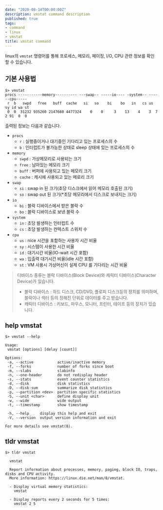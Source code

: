 ```yaml
---
date: "2020-08-14T00:00:00Z"
description: vmstat command description
published: true
tags:
- command
- linux
- vmstat
title: vmstat command
---
```


linux의 `vmstat` 명령어를 통해 프로세스, 메모리, 페이징, I/O, CPU 관련 정보를 확인 할 수 있습니다.


## 기본 사용법

```shell
$> vmstat
procs -----------memory---------- ---swap-- -----io---- -system-- ------cpu-----
 r  b   swpd   free   buff  cache   si   so    bi    bo   in   cs us sy id wa st
 0  0  31232 935260 2147660 4477324    0    0     3    13    4    3  7  2 91  0  0
```

출력된 정보는 다음과 같습니다.

 - `procs`
   - `r`     : 실행중이거나 대기중인 기다리고 있는 프로세스의 수
   - `b`     : 인터럽트가 불가능한 상태로 sleep 상태에 있는 프로세스의 수
 - `memory`
   - `swpd`  : 가상메모리로 사용되는 크기
   - `free`  : 남아있는 메모리 크기
   - `buff`  : 버퍼에 사용되고 있는 메모리 크기
   - `cache` : 캐시에 사용되고 있는 메로리 크기
 - `swap`
   - `si`    : swap in 된 크기(초당 디스크에서 읽어 메모리 호출된 크기)
   - `so`    : swap out 된 크기(*초당 메모리에서 디스크로 보내지는 크기)
 - `io`
   - `bi`    : 블락 디바이스에서 받은 블락 수
   - `bo`    : 블락 디바이스로 보낸 블락 수
 - `system`
   - `in`    : 초당 발생하는 인터럽트 수
   - `cs`    : 초당 발생하는 컨텍스트 스위치 수
 - `cpu`
   - `us`    : nice 시간을 포함하는 사용자 시간 비율
   - `sy`    : 시스템이 사용한 시간 비율
   - `id`    : 대기시간 비율(IO-wait 시간 포함)
   - `wa`    : 입출력 대기시간 비율(idle 시간 포함)
   - `st`    : VM 사용시 가상머신이 실제 CPU 를 기다리는 시간 비율


> 디바이스 종류는 블락 디바이스(Block Device)와 캐릭터 디바이스(Character Device)가 있습니다.
> - 블락 디바이스 : 하드 디스크, CD/DVD, 플로피 디스크등의 장치를 의미하며, 블락이나 섹터 등의 정해진 단위로 데이터를 주고 받습니다.
> - 캐릭터 디바이스 : 키보드, 마우스, 모니터, 프린터, 테이프 등의 장치가 있습니다.

## help vmstat

```shell
$> vmstat --help

Usage:
 vmstat [options] [delay [count]]

Options:
 -a, --active           active/inactive memory
 -f, --forks            number of forks since boot
 -m, --slabs            slabinfo
 -n, --one-header       do not redisplay header
 -s, --stats            event counter statistics
 -d, --disk             disk statistics
 -D, --disk-sum         summarize disk statistics
 -p, --partition <dev>  partition specific statistics
 -S, --unit <char>      define display unit
 -w, --wide             wide output
 -t, --timestamp        show timestamp

 -h, --help     display this help and exit
 -V, --version  output version information and exit

For more details see vmstat(8).
```

## tldr vmstat

```shell
$> tldr vmstat

  vmstat

  Report information about processes, memory, paging, block IO, traps, disks and CPU activity.
  More information: https://linux.die.net/man/8/vmstat.

  - Display virtual memory statistics:
    vmstat

  - Display reports every 2 seconds for 5 times:
    vmstat 2 5
```
